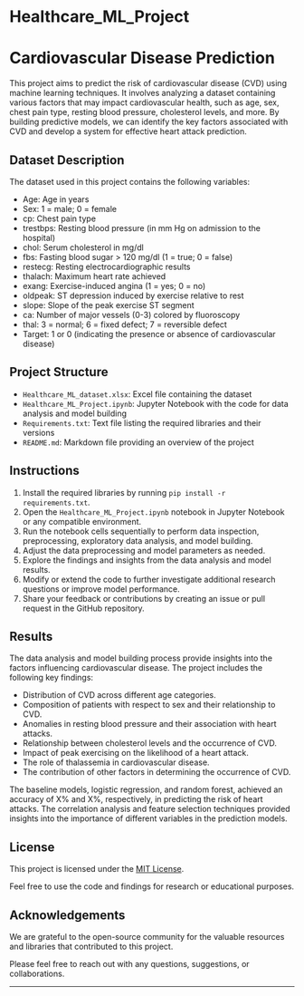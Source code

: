 # Healthcare_ML_Project

# Cardiovascular Disease Prediction

This project aims to predict the risk of cardiovascular disease (CVD) using machine learning techniques. It involves analyzing a dataset containing various factors that may impact cardiovascular health, such as age, sex, chest pain type, resting blood pressure, cholesterol levels, and more. By building predictive models, we can identify the key factors associated with CVD and develop a system for effective heart attack prediction.

## Dataset Description

The dataset used in this project contains the following variables:

- Age: Age in years
- Sex: 1 = male; 0 = female
- cp: Chest pain type
- trestbps: Resting blood pressure (in mm Hg on admission to the hospital)
- chol: Serum cholesterol in mg/dl
- fbs: Fasting blood sugar > 120 mg/dl (1 = true; 0 = false)
- restecg: Resting electrocardiographic results
- thalach: Maximum heart rate achieved
- exang: Exercise-induced angina (1 = yes; 0 = no)
- oldpeak: ST depression induced by exercise relative to rest
- slope: Slope of the peak exercise ST segment
- ca: Number of major vessels (0-3) colored by fluoroscopy
- thal: 3 = normal; 6 = fixed defect; 7 = reversible defect
- Target: 1 or 0 (indicating the presence or absence of cardiovascular disease)

## Project Structure

- `Healthcare_ML_dataset.xlsx`: Excel file containing the dataset
- `Healthcare_ML_Project.ipynb`: Jupyter Notebook with the code for data analysis and model building
- `Requirements.txt`: Text file listing the required libraries and their versions
- `README.md`: Markdown file providing an overview of the project

## Instructions

1. Install the required libraries by running `pip install -r requirements.txt`.
2. Open the `Healthcare_ML_Project.ipynb` notebook in Jupyter Notebook or any compatible environment.
3. Run the notebook cells sequentially to perform data inspection, preprocessing, exploratory data analysis, and model building.
4. Adjust the data preprocessing and model parameters as needed.
5. Explore the findings and insights from the data analysis and model results.
6. Modify or extend the code to further investigate additional research questions or improve model performance.
7. Share your feedback or contributions by creating an issue or pull request in the GitHub repository.

## Results

The data analysis and model building process provide insights into the factors influencing cardiovascular disease. The project includes the following key findings:

- Distribution of CVD across different age categories.
- Composition of patients with respect to sex and their relationship to CVD.
- Anomalies in resting blood pressure and their association with heart attacks.
- Relationship between cholesterol levels and the occurrence of CVD.
- Impact of peak exercising on the likelihood of a heart attack.
- The role of thalassemia in cardiovascular disease.
- The contribution of other factors in determining the occurrence of CVD.

The baseline models, logistic regression, and random forest, achieved an accuracy of X% and X%, respectively, in predicting the risk of heart attacks. The correlation analysis and feature selection techniques provided insights into the importance of different variables in the prediction models.

## License

This project is licensed under the [MIT License](LICENSE).

Feel free to use the code and findings for research or educational purposes.

## Acknowledgements

We are grateful to the open-source community for the valuable resources and libraries that contributed to this project.

Please feel free to reach out with any questions, suggestions, or collaborations.

---
